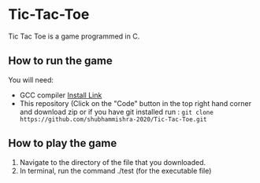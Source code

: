 # Tic-Tac-Toe
Tic Tac Toe is a game programmed in C.
## How to run the game
You will need:
* GCC compiler [Install Link](https://gcc.gnu.org/install/) 
* This repository (Click on the "Code" button in the top right hand corner and download zip or if you have git installed run : 
```git clone https://github.com/shubhammishra-2020/Tic-Tac-Toe.git ```

## How to play the game
1. Navigate to the directory of the file that you downloaded.
2. In terminal, run the command ./test (for the executable file)
